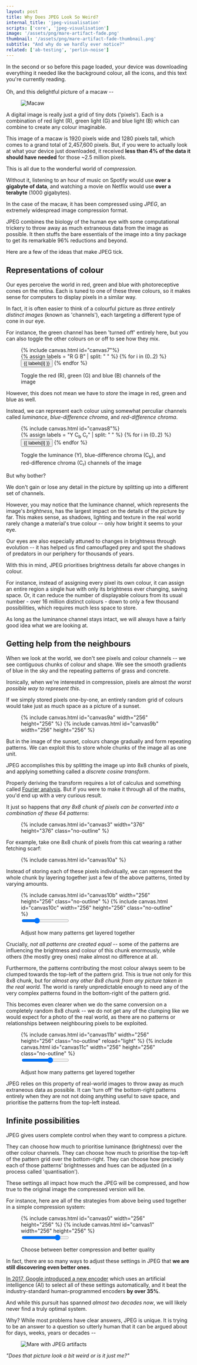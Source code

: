 ```yaml
---
layout: post
title: Why Does JPEG Look So Weird?
internal_title: 'jpeg-visualisation'
scripts: ['core', 'jpeg-visualisation']
image: '/assets/png/mare-artifact-fade.png'
thumbnail: '/assets/png/mare-artifact-fade-thumbnail.png'
subtitle: "And why do we hardly ever notice?"
related: ['ab-testing', 'perlin-noise']
---
```


<span id="download-text">
In the second or so before this page loaded, your device was downloading everything it needed like the background colour, all the icons, and this text you're currently reading.<br><br>Oh, and this delightful picture of a macaw --</span>

<figure>
<img id="download-image" src="/assets/jpg/macaw-compressed.jpg" alt="Macaw" class="diagram">
</figure>

A digital image is really just a grid of tiny dots ('pixels'). Each is a combination of red light (R), green light (G) and blue light (B) which can combine to create any colour imaginable.

This image of a macaw is 1920 pixels wide and 1280 pixels tall, which comes to a grand total of 2,457,600 pixels. But, if you were to actually look at what your device just downloaded, it received **less than 4% of the data it should have needed** for those ~2.5 million pixels.

This is all due to the wonderful world of _compression_.

Without it, listening to an hour of music on Spotify would use **over a gigabyte of data**, and watching a movie on Netflix would use **over a terabyte** (1000 gigabytes).

In the case of the macaw, it has been compressed using _JPEG_, an extremely widespread image compression format. 

JPEG combines the biology of the human eye with some computational trickery to throw away as much extraneous data from the image as possible. It then stuffs the bare essentials of the image into a tiny package to get its remarkable 96% reductions and beyond.

Here are a few of the ideas that make JPEG tick.

## Representations of colour

Our eyes perceive the world in red, green and blue with photoreceptive cones on the retina. Each is tuned to one of these three colours, so it makes sense for computers to display pixels in a similar way. 

In fact, it is often easier to think of a colourful picture as _three entirely distinct images_ (known as 'channels'), each targeting a different type of cone in our eye. 

For instance, the green channel has been 'turned off' entirely here, but you can also toggle the other colours on or off to see how they mix.

<figure>
{% include canvas.html id="canvas7"%}
<div class="overlay overlay-top overlay-right">
    <div class="btn-group">
    {% assign labels = "R G B" | split: " " %}
    {% for i in (0..2) %}
    <button type="button" class="btn btn-light btn-secondary btn-sm no-focus" data-toggle="button" aria-pressed="{% if i==1 %}true{% else %}false{% endif %}" onclick="toggle_button_canvas7({{ i }})">{{ labels[i] }}</button>
    {% endfor %}
    </div>
</div>
<figcaption>
<p class="caption">Toggle the red (R), green (G) and blue (B) channels of the image</p>
</figcaption>
</figure>

However, this does not mean we have to _store_ the image in red, green and blue as well.

Instead, we can represent each colour using somewhat perculiar channels called _luminance_, _blue-difference chroma_, and _red-difference chroma_.

<figure>
{% include canvas.html id="canvas8"%}
<div class="overlay overlay-top overlay-right">
    <div class="btn-group">
    {% assign labels = "Y C<sub>b</sub> C<sub>r</sub>" | split: " " %}
    {% for i in (0..2) %}
    <button type="button" class="btn btn-light btn-secondary btn-sm no-focus" data-toggle="button" aria-pressed="{% if i==1 %}true{% else %}false{% endif %}" onclick="toggle_button_canvas8({{ i }})">{{ labels[i] }}</button>
    {% endfor %}
    </div>
</div>
<figcaption>
<p class="caption">Toggle the luminance (Y), blue-difference chroma (C<sub>b</sub>), and red-difference chroma (C<sub>r</sub>) channels of the image</p>
</figcaption>
</figure>

But why bother?

We don't gain or lose any detail in the picture by splitting up into a different set of channels.

However, you may notice that the luminance channel, which represents the image's _brightness_, has the largest impact on the details of the picture by far. This makes sense, as shadows, lighting and texture in the real world rarely change a material's true colour -- only how bright it seems to your eye.

Our eyes are also especially attuned to changes in brightness through evolution -- it has helped us find camouflaged prey and spot the shadows of predators in our periphery for thousands of years. 

With this in mind, JPEG prioritises brightness details far above changes in colour.

For instance, instead of assigning every pixel its own colour, it can assign an entire region a single hue with only its brightness ever changing, saving space. Or, it can reduce the number of displayable colours from its usual number - over 16 million distinct colours - down to only a few thousand possibilities, which requires much less space to store.

As long as the luminance channel stays intact, we will always have a fairly good idea what we are looking at.

## Getting help from the neighbours

When we look at the world, we don't see pixels and colour channels -- we see contiguous chunks of colour and shape. We see the smooth gradients of blue in the sky and the repeating patterns of grass and concrete. 

Ironically, when we're interested in compression, pixels are almost _the worst possible way to represent this_. 

If we simply stored pixels one-by-one, an entirely random grid of colours would take just as much space as a picture of a sunset.

<figure>
<div class="figure-group figure-group-2">
{% include canvas.html id="canvas9a" width="256" height="256" %}
<!-- <img id="download-image" src="/assets/jpg/sunset-square-64-as-256.jpg" alt="Sunset" class="diagram"> -->
{% include canvas.html id="canvas9b" width="256" height="256" %}
</div>
</figure>

But in the image of the sunset, colours change gradually and form repeating patterns. We can exploit this to store whole chunks of the image all as one unit. 

JPEG accomplishes this by splitting the image up into 8x8 chunks of pixels, and applying something called a _discrete cosine transform_.

Properly deriving the transform requires a lot of calculus and something called [Fourier analysis](https://en.wikipedia.org/wiki/Fourier_analysis). But if you were to make it through all of the maths, you'd end up with a very curious result.

It just so happens that _any 8x8 chunk of pixels can be converted into a combination of these 64 patterns_:

<figure>
{% include canvas.html id="canvas3" width="376" height="376" class="no-outline" %}
</figure>

For example, take one 8x8 chunk of pixels from this cat wearing a rather fetching scarf:

<figure>
{% include canvas.html id="canvas10a" %}
</figure>

Instead of storing each of these pixels individually, we can represent the whole chunk by layering together just a few of the above patterns, tinted by varying amounts.

<figure>
<div class="figure-group figure-group-2">
{% include canvas.html id="canvas10b" width="256" height="256" class="no-outline" %}
{% include canvas.html id="canvas10c" width="256" height="256" class="no-outline" %}
</div>
<figcaption>
    <input type="range" min="1" max="64" value="20" step="1" class="slider" id="canvas10-slider">
    <p class="caption">Adjust how many patterns get layered together</p>
</figcaption>
</figure>

Crucially, _not all patterns are created equal_ -- some of the patterns are influencing the brightness and colour of this chunk enormously, while others (the mostly grey ones) make almost no difference at all. 

Furthermore, the patterns contributing the most colour always seem to be clumped towards the top-left of the pattern grid. This is true not only for this 8x8 chunk, but for _almost any other 8x8 chunk from any picture taken in the real world_. The world is rarely unpredictable enough to need any of the very complex patterns found in the bottom-right of the pattern grid.

This becomes even clearer when we do the same conversion on a completely random 8x8 chunk -- we do not get any of the clumping like we would expect for a photo of the real world, as there are no patterns or relationships between neighbouring pixels to be exploited.

<figure>
<div class="figure-group figure-group-2">
{% include canvas.html id="canvas11b" width="256" height="256" class="no-outline" reload="light" %}
{% include canvas.html id="canvas11c" width="256" height="256" class="no-outline" %}
</div>
<figcaption>
    <input type="range" min="1" max="64" value="40" step="1" class="slider" id="canvas11-slider">
    <p class="caption">Adjust how many patterns get layered together</p>
</figcaption>
</figure>

JPEG relies on this property of real-world images to throw away as much extraneous data as possible. It can 'turn off' the bottom-right patterns entirely when they are not not doing anything useful to save space, and prioritise the patterns from the top-left instead. 

## Infinite possibilities

JPEG gives users complete control when they want to compress a picture.

They can choose how much to prioritise luminance (brightness) over the other colour channels. They can choose how much to prioritise the top-left of the pattern grid over the bottom-right. They can choose how precisely each of those patterns' brightnesses and hues can be adjusted (in a process called 'quantisation').

These settings all impact how much the JPEG will be compressed, and how true to the original image the compressed version will be.

For instance, here are all of the strategies from above being used together in a simple compression system:

<figure>
<div class="figure-group figure-group-2">
{% include canvas.html id="canvas0" width="256" height="256" %}
{% include canvas.html id="canvas1" width="256" height="256" %}
</div>
<figcaption>
    <input type="range" min="0" max="100" value="80" step="5" class="slider" id="canvas1-slider">
    <p class="caption">Choose between better compression and better quality</p>
</figcaption>
</figure>

In fact, there are so many ways to adjust these settings in JPEG that **we are still discovering even better ones**.

[In 2017, Google introduced a new encoder](https://ai.googleblog.com/2017/03/announcing-guetzli-new-open-source-jpeg.html) which uses an artificial intelligence (AI) to select all of these settings automatically, and it beat the industry-standard human-programmed encoders **by over 35%**. 

And while this pursuit has spanned _almost two decades now_, we will likely never find a truly optimal system. 

Why? While most problems have clear answers, JPEG is unique. It is trying to be an answer to a question so utterly human that it can be argued about for days, weeks, years or decades --

<figure>
<img src="/assets/png/mare-artifact-fade.png" alt="Mare with JPEG artifacts" class="diagram">
</figure>

_"Does that picture look a bit weird or is it just me?"_
